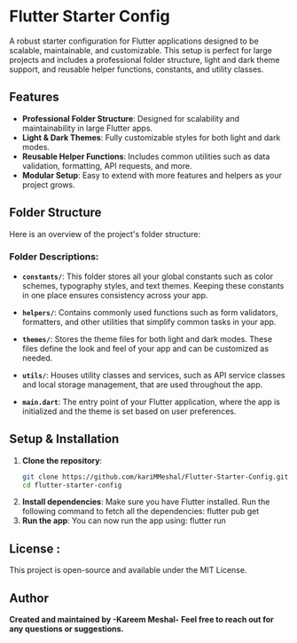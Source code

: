 # Flutter Starter Config

A robust starter configuration for Flutter applications designed to be scalable, maintainable, and customizable. This setup is perfect for large projects and includes a professional folder structure, light and dark theme support, and reusable helper functions, constants, and utility classes.

## Features

- **Professional Folder Structure**: Designed for scalability and maintainability in large Flutter apps.
- **Light & Dark Themes**: Fully customizable styles for both light and dark modes.
- **Reusable Helper Functions**: Includes common utilities such as data validation, formatting, API requests, and more.
- **Modular Setup**: Easy to extend with more features and helpers as your project grows.

## Folder Structure

Here is an overview of the project's folder structure:

### Folder Descriptions:

- **`constants/`**: This folder stores all your global constants such as color schemes, typography styles, and text themes. Keeping these constants in one place ensures consistency across your app.
  
- **`helpers/`**: Contains commonly used functions such as form validators, formatters, and other utilities that simplify common tasks in your app.
  
- **`themes/`**: Stores the theme files for both light and dark modes. These files define the look and feel of your app and can be customized as needed.

- **`utils/`**: Houses utility classes and services, such as API service classes and local storage management, that are used throughout the app.

- **`main.dart`**: The entry point of your Flutter application, where the app is initialized and the theme is set based on user preferences.

## Setup & Installation

1. **Clone the repository**:
   ```bash
   git clone https://github.com/kariMMeshal/Flutter-Starter-Config.git
   cd flutter-starter-config

2. **Install dependencies**:
  Make sure you have Flutter installed. Run the following command to fetch all the dependencies:
  flutter pub get
3. **Run the app**:
    You can now run the app using:
   flutter run


## License : 
This project is open-source and available under the MIT License.

   
## Author
**Created and maintained by -Kareem Meshal-**
**Feel free to reach out for any questions or suggestions.**

